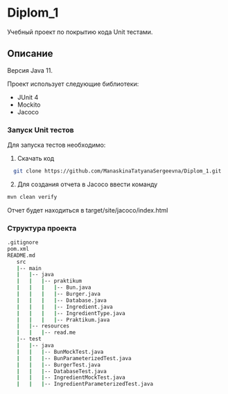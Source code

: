 # Diplom_1

Учебный проект по покрытию кода Unit тестами. 

## Описание

Версия Java 11.

Проект использует следующие библиотеки:
- JUnit 4
- Mockito
- Jacoco

### Запуск Unit тестов

Для запуска тестов необходимо:

1. Скачать код

 ```sh
   git clone https://github.com/ManaskinaTatyanaSergeevna/Diplom_1.git
   ```

2. Для создания отчета в Jacoco ввести команду

```sh
mvn clean verify
```

Отчет будет находиться в target/site/jacoco/index.html

### Структура проекта

```bash
.gitignore
pom.xml
README.md
   src
   |-- main
   |   |-- java
   |   |   |-- praktikum
   |   |   |   |-- Bun.java
   |   |   |   |-- Burger.java
   |   |   |   |-- Database.java
   |   |   |   |-- Ingredient.java
   |   |   |   |-- IngredientType.java
   |   |   |   |-- Praktikum.java
   |   |-- resources
   |   |   |-- read.me
   |-- test
   |   |-- java
   |   |   |-- BunMockTest.java
   |   |   |-- BunParameterizedTest.java
   |   |   |-- BurgerTest.java
   |   |   |-- DatabaseTest.java
   |   |   |-- IngredientMockTest.java
   |   |   |-- IngredientParameterizedTest.java
   ```
